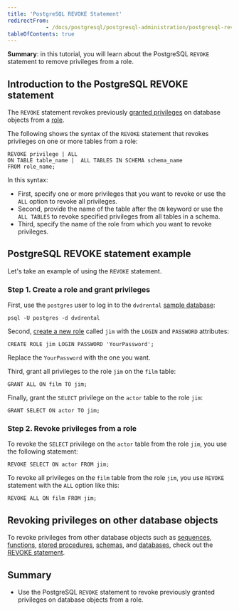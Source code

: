 ```yaml
---
title: 'PostgreSQL REVOKE Statement'
redirectFrom: 
            - /docs/postgresql/postgresql-administration/postgresql-revoke/
tableOfContents: true
---
```


**Summary**: in this tutorial, you will learn about the PostgreSQL `REVOKE` statement to remove privileges from a role.



## Introduction to the PostgreSQL REVOKE statement



The `REVOKE` statement revokes previously [granted privileges](https://www.postgresqltutorial.com/postgresql-administration/postgresql-grant/) on database objects from a [role](https://www.postgresqltutorial.com/postgresql-administration/postgresql-roles/).



The following shows the syntax of the `REVOKE` statement that revokes privileges on one or more tables from a role:



```
REVOKE privilege | ALL
ON TABLE table_name |  ALL TABLES IN SCHEMA schema_name
FROM role_name;
```



In this syntax:



- First, specify one or more privileges that you want to revoke or use the `ALL` option to revoke all privileges.
- Second, provide the name of the table after the `ON` keyword or use the `ALL TABLES` to revoke specified privileges from all tables in a schema.
- Third, specify the name of the role from which you want to revoke privileges.


## PostgreSQL REVOKE statement example



Let's take an example of using the `REVOKE` statement.



### Step 1. Create a role and grant privileges



First, use the `postgres` user to log in to the `dvdrental` [sample database](https://www.postgresqltutorial.com/postgresql-getting-started/postgresql-sample-database/):



```
psql -U postgres -d dvdrental
```



Second, [create a new role](https://www.postgresqltutorial.com/postgresql-administration/postgresql-roles/) called `jim` with the `LOGIN` and `PASSWORD` attributes:



```
CREATE ROLE jim LOGIN PASSWORD 'YourPassword';
```



Replace the `YourPassword` with the one you want.



Third, grant all privileges to the role `jim` on the `film` table:



```
GRANT ALL ON film TO jim;
```



Finally, grant the `SELECT` privilege on the `actor` table to the role `jim`:



```
GRANT SELECT ON actor TO jim;
```



### Step 2. Revoke privileges from a role



To revoke the `SELECT` privilege on the `actor` table from the role `jim`, you use the following statement:



```
REVOKE SELECT ON actor FROM jim;
```



To revoke all privileges on the `film` table from the role `jim`, you use `REVOKE` statement with the `ALL` option like this:



```
REVOKE ALL ON film FROM jim;
```



## Revoking privileges on other database objects



To revoke privileges from other database objects such as [sequences](/docs/postgresql/postgresql-sequences/), [functions](https://www.postgresqltutorial.com/postgresql-functions/), [stored procedures](https://www.postgresqltutorial.com/postgresql-plpgsql/postgresql-create-procedure/), [schemas](https://www.postgresqltutorial.com/postgresql-administration/postgresql-schema/), and [databases](https://www.postgresqltutorial.com/postgresql-administration/postgresql-create-database/), check out the [REVOKE statement](https://www.postgresql.org/docs/currentsql-revoke.html).



## Summary



- Use the PostgreSQL `REVOKE` statement to revoke previously granted privileges on database objects from a role.
